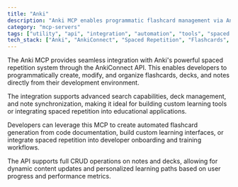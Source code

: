 ```yaml
---
title: "Anki"
description: "Anki MCP enables programmatic flashcard management via AnkiConnect for spaced repetition learning workflows."
category: "mcp-servers"
tags: ["utility", "api", "integration", "automation", "tools", "spaced repetition", "flashcards", "learning tools"]
tech_stack: ["Anki", "AnkiConnect", "Spaced Repetition", "Flashcards", "Learning Systems", "API"]
---
```


The Anki MCP provides seamless integration with Anki's powerful spaced repetition system through the AnkiConnect API. This enables developers to programmatically create, modify, and organize flashcards, decks, and notes directly from their development environment.

The integration supports advanced search capabilities, deck management, and note synchronization, making it ideal for building custom learning tools or integrating spaced repetition into educational applications.

Developers can leverage this MCP to create automated flashcard generation from code documentation, build custom learning interfaces, or integrate spaced repetition into developer onboarding and training workflows.

The API supports full CRUD operations on notes and decks, allowing for dynamic content updates and personalized learning paths based on user progress and performance metrics.